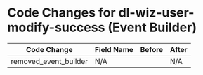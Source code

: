 # Code Changes for dl-wiz-user-modify-success (Event Builder)

| Code Change | Field Name | Before | After |
|-------------|------------|--------|-------|
| removed_event_builder | N/A |  | N/A |